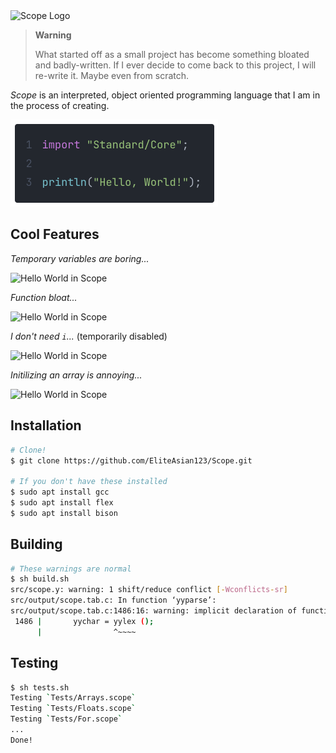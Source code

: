 <img src="img/Logo.svg" alt="Scope Logo"/>

> **Warning**
>
> What started off as a small project has become something bloated and badly-written.
> If I ever decide to come back to this project, I will re-write it. Maybe even from scratch.

*Scope* is an interpreted, object oriented programming language that I am in the process of creating.

<img src="img/HelloWorld.png" alt="Hello World in Scope" width="332"/>

## Cool Features

*Temporary variables are boring...*

<img src="img/Swap.png" alt="Hello World in Scope" width="453"/>

*Function bloat...*

<img src="img/Func.png" alt="Hello World in Scope" width="604"/>

*I don't need `i`...* (temporarily disabled)

<img src="img/Repeat.png" alt="Hello World in Scope" width="382"/>

*Initilizing an array is annoying...*

<img src="img/With.png" alt="Hello World in Scope" width="678"/>

## Installation

```bash
# Clone!
$ git clone https://github.com/EliteAsian123/Scope.git

# If you don't have these installed
$ sudo apt install gcc
$ sudo apt install flex
$ sudo apt install bison
```

## Building

```bash
# These warnings are normal
$ sh build.sh
src/scope.y: warning: 1 shift/reduce conflict [-Wconflicts-sr]
src/output/scope.tab.c: In function ‘yyparse’:
src/output/scope.tab.c:1486:16: warning: implicit declaration of function ‘yylex’ [-Wimplicit-function-declaration]
 1486 |       yychar = yylex ();
      |                ^~~~~
```

## Testing

```bash
$ sh tests.sh
Testing `Tests/Arrays.scope`
Testing `Tests/Floats.scope`
Testing `Tests/For.scope`
...
Done!
```
